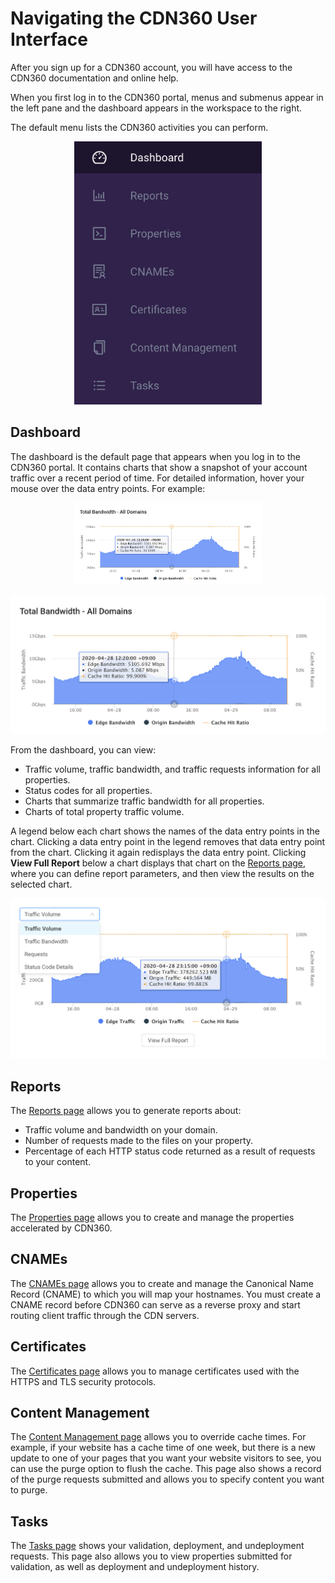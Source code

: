# Navigating the CDN360 User Interface

After you sign up for a CDN360 account, you will have access to the CDN360 documentation and online help.

When you first log in to the CDN360 portal, menus and submenus appear in the left pane and the dashboard appears in the workspace to the right.

The default menu lists the CDN360 activities you can perform.

<p align=center><img src="/docs/resources/images/Screen 1.png" alt="navigation menu" width="300"></p>

## Dashboard

The dashboard is the default page that appears when you log in to the CDN360 portal. It contains charts that show a snapshot of your account traffic over a recent period of time. For detailed information, hover your mouse over the data entry points. For example:

<p align=center><img src="/docs/resources/images/Total Bandwidth.png" alt="total bandwidth" width="300"></p>

![null](</docs/resources/images/Total Bandwidth.png>)

From the dashboard, you can view:

- Traffic volume, traffic bandwidth, and traffic requests information for all properties.
- Status codes for all properties.
- Charts that summarize traffic bandwidth for all properties.
- Charts of total property traffic volume.

A legend below each chart shows the names of the data entry points in the chart. Clicking a data entry point in the legend removes that data entry point from the chart. Clicking it again redisplays the data entry point. Clicking **View Full Report** below a chart displays that chart on the [Reports page](</docs/portal/reports.md>), where you can define report parameters, and then view the results on the selected chart.

![null](<../../resources/images/Traffic Volume.png>)

## Reports

The [Reports page](</docs/portal/reports.md>) allows you to generate reports about:

- Traffic volume and bandwidth on your domain.
- Number of requests made to the files on your property.
- Percentage of each HTTP status code returned as a result of requests to your content.

## Properties

The [Properties page](</docs/portal/properties/managing-properties.md>) allows you to create and manage the properties accelerated by CDN360.

## CNAMEs

The [CNAMEs page](</docs/portal/cnames/managing-cnames.md>) allows you to create and manage the Canonical Name Record (CNAME) to which you will map your hostnames. You must create a CNAME record before CDN360 can serve as a reverse proxy and start routing client traffic through the CDN servers.

## Certificates

The [Certificates page](</docs/portal/certificates/overview.md>) allows you to manage certificates used with the HTTPS and TLS security protocols.

## Content Management

The [Content Management page](</docs/portal/content-management.md>) allows you to override cache times. For example, if your website has a cache time of one week, but there is a new update to one of your pages that you want your website visitors to see, you can use the purge option to flush the cache. This page also shows a record of the purge requests submitted and allows you to specify content you want to purge.

## Tasks

The [Tasks page](</docs/portal/tasks.md>) shows your validation, deployment, and undeployment requests. This page also allows you to view properties submitted for validation, as well as deployment and undeployment history.

